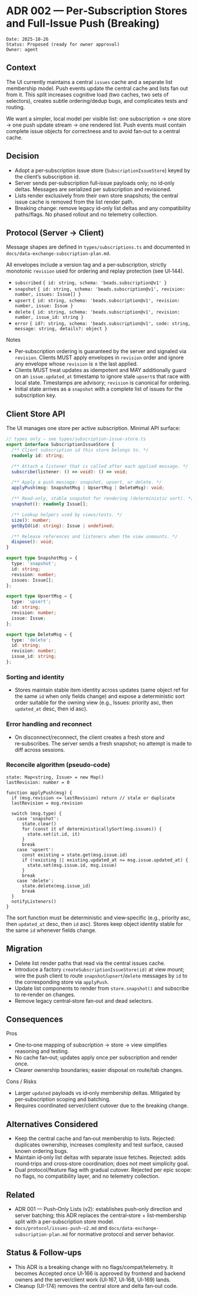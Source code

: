 # ADR 002 — Per‑Subscription Stores and Full‑Issue Push (Breaking)

```
Date: 2025-10-26
Status: Proposed (ready for owner approval)
Owner: agent
```

## Context

The UI currently maintains a central `issues` cache and a separate list
membership model. Push events update the central cache and lists fan out from
it. This split increases cognitive load (two caches, two sets of selectors),
creates subtle ordering/dedup bugs, and complicates tests and routing.

We want a simpler, local model per visible list: one subscription → one store →
one push update stream → one rendered list. Push events must contain complete
issue objects for correctness and to avoid fan‑out to a central cache.

## Decision

- Adopt a per‑subscription issue store (`SubscriptionIssueStore`) keyed by the
  client’s subscription id.
- Server sends per‑subscription full‑issue payloads only; no id‑only deltas.
  Messages are serialized per subscription and revisioned.
- Lists render exclusively from their own store snapshots; the central issue
  cache is removed from the list render path.
- Breaking change: remove legacy id‑only list deltas and any compatibility
  paths/flags. No phased rollout and no telemetry collection.

## Protocol (Server → Client)

Message shapes are defined in `types/subscriptions.ts` and documented in
`docs/data-exchange-subscription-plan.md`.

All envelopes include a version tag and a per‑subscription, strictly monotonic
`revision` used for ordering and replay protection (see UI‑144).

- `subscribed` `{ id: string, schema: 'beads.subscription@v1' }`
- `snapshot`
  `{ id: string, schema: 'beads.subscription@v1', revision: number, issues: Issue[] }`
- `upsert`
  `{ id: string, schema: 'beads.subscription@v1', revision: number, issue: Issue }`
- `delete`
  `{ id: string, schema: 'beads.subscription@v1', revision: number, issue_id: string }`
- `error`
  `{ id?: string, schema: 'beads.subscription@v1', code: string, message: string, details?: object }`

Notes

- Per‑subscription ordering is guaranteed by the server and signaled via
  `revision`. Clients MUST apply envelopes in `revision` order and ignore any
  envelope whose `revision` is ≤ the last applied.
- Clients MUST treat updates as idempotent and MAY additionally guard on an
  `issue.updated_at` timestamp to ignore stale `upsert`s that race with local
  state. Timestamps are advisory; `revision` is canonical for ordering.
- Initial state arrives as a `snapshot` with a complete list of issues for the
  subscription key.

## Client Store API

The UI manages one store per active subscription. Minimal API surface:

```ts
// types only — see types/subscription-issue-store.ts
export interface SubscriptionIssueStore {
  /** Client subscription id this store belongs to. */
  readonly id: string;

  /** Attach a listener that is called after each applied message. */
  subscribe(listener: () => void): () => void;

  /** Apply a push message: snapshot, upsert, or delete. */
  applyPush(msg: SnapshotMsg | UpsertMsg | DeleteMsg): void;

  /** Read-only, stable snapshot for rendering (deterministic sort). */
  snapshot(): readonly Issue[];

  /** Lookup helpers used by views/tests. */
  size(): number;
  getById(id: string): Issue | undefined;

  /** Release references and listeners when the view unmounts. */
  dispose(): void;
}

export type SnapshotMsg = {
  type: 'snapshot';
  id: string;
  revision: number;
  issues: Issue[];
};

export type UpsertMsg = {
  type: 'upsert';
  id: string;
  revision: number;
  issue: Issue;
};

export type DeleteMsg = {
  type: 'delete';
  id: string;
  revision: number;
  issue_id: string;
};
```

### Sorting and identity

- Stores maintain stable item identity across updates (same object ref for the
  same `id` when only fields change) and expose a deterministic sort order
  suitable for the owning view (e.g., Issues: priority asc, then `updated_at`
  desc, then id asc).

### Error handling and reconnect

- On disconnect/reconnect, the client creates a fresh store and re‑subscribes.
  The server sends a fresh snapshot; no attempt is made to diff across sessions.

### Reconcile algorithm (pseudo‑code)

```
state: Map<string, Issue> = new Map()
lastRevision: number = 0

function applyPush(msg) {
  if (msg.revision <= lastRevision) return // stale or duplicate
  lastRevision = msg.revision

  switch (msg.type) {
    case 'snapshot':
      state.clear()
      for (const it of deterministicallySort(msg.issues)) {
        state.set(it.id, it)
      }
      break
    case 'upsert':
      const existing = state.get(msg.issue.id)
      if (!existing || existing.updated_at <= msg.issue.updated_at) {
        state.set(msg.issue.id, msg.issue)
      }
      break
    case 'delete':
      state.delete(msg.issue_id)
      break
  }
  notifyListeners()
}
```

The sort function must be deterministic and view‑specific (e.g., priority asc,
then `updated_at` desc, then `id` asc). Stores keep object identity stable for
the same `id` whenever fields change.

## Migration

- Delete list render paths that read via the central issues cache.
- Introduce a factory `createSubscriptionIssueStore(id)` at view mount; wire the
  push client to route `snapshot`/`upsert`/`delete` messages by `id` to the
  corresponding store via `applyPush`.
- Update list components to render from `store.snapshot()` and subscribe to
  re‑render on changes.
- Remove legacy central‑store fan‑out and dead selectors.

## Consequences

Pros

- One‑to‑one mapping of subscription → store → view simplifies reasoning and
  testing.
- No cache fan‑out; updates apply once per subscription and render once.
- Clearer ownership boundaries; easier disposal on route/tab changes.

Cons / Risks

- Larger `updated` payloads vs id‑only membership deltas. Mitigated by
  per‑subscription scoping and batching.
- Requires coordinated server/client cutover due to the breaking change.

## Alternatives Considered

- Keep the central cache and fan‑out membership to lists. Rejected: duplicates
  ownership, increases complexity and test surface, caused known ordering bugs.
- Maintain id‑only list deltas with separate issue fetches. Rejected: adds
  round‑trips and cross‑store coordination; does not meet simplicity goal.
- Dual protocol/feature flag with gradual cutover. Rejected per epic scope: no
  flags, no compatibility layer, and no telemetry collection.

## Related

- ADR 001 — Push‑Only Lists (v2): establishes push‑only direction and server
  batching; this ADR replaces the central‑store + list‑membership split with a
  per‑subscription store model.
- `docs/protocol/issues-push-v2.md` and
  `docs/data-exchange-subscription-plan.md` for normative protocol and server
  behavior.

## Status & Follow‑ups

- This ADR is a breaking change with no flags/compat/telemetry. It becomes
  Accepted once UI‑166 is approved by frontend and backend owners and the
  server/client work (UI‑167, UI‑168, UI‑169) lands.
- Cleanup (UI-174) removes the central store and delta fan‑out code.
